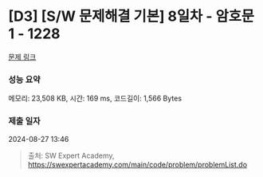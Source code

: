 # [D3] [S/W 문제해결 기본] 8일차 - 암호문1 - 1228 

[문제 링크](https://swexpertacademy.com/main/code/problem/problemDetail.do?contestProbId=AV14w-rKAHACFAYD) 

### 성능 요약

메모리: 23,508 KB, 시간: 169 ms, 코드길이: 1,566 Bytes

### 제출 일자

2024-08-27 13:46



> 출처: SW Expert Academy, https://swexpertacademy.com/main/code/problem/problemList.do